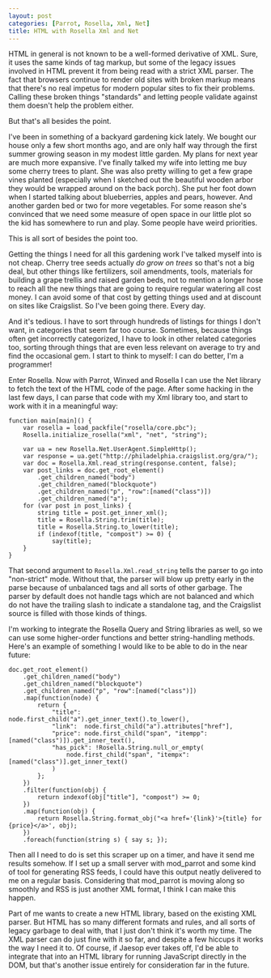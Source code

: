 ```yaml
---
layout: post
categories: [Parrot, Rosella, Xml, Net]
title: HTML with Rosella Xml and Net
---
```


HTML in general is not known to be a well-formed derivative of XML. Sure, it
uses the same kinds of tag markup, but some of the legacy issues involved in
HTML prevent it from being read with a strict XML parser. The fact that
browsers continue to render old sites with broken markup means that there's
no real impetus for modern popular sites to fix their problems. Calling these
broken things "standards" and letting people validate against them doesn't
help the problem either.

But that's all besides the point.

I've been in something of a backyard gardening kick lately. We bought our
house only a few short months ago, and are only half way through the first
summer growing season in my modest little garden. My plans for next year are
much more expansive. I've finally talked my wife into letting me buy some
cherry trees to plant. She was also pretty willing to get a few grape vines
planted (especially when I sketched out the beautiful wooden arbor they would
be wrapped around on the back porch). She put her foot down when I started
talking about blueberries, apples and pears, however. And another garden bed
or two for more vegetables. For some reason she's convinced that we need some
measure of open space in our little plot so the kid has somewhere to run and
play. Some people have weird priorities.

This is all sort of besides the point too.

Getting the things I need for all this gardening work I've talked myself into
is not cheap. Cherry tree seeds actually *do grow on trees* so that's not a
big deal, but other things like fertilizers, soil amendments, tools,
materials for building a grape trellis and raised garden beds, not to mention
a longer hose to reach all the new things that are going to require regular
watering all cost money. I can avoid some of that cost by getting things used
and at discount on sites like Craigslist. So I've been going there.
Every day.

And it's tedious. I have to sort through hundreds of listings for things I
don't want, in categories that seem far too course. Sometimes, because things
often get incorrectly categorized, I have to look in other related categories
too, sorting through things that are even less relevant on average to try and
find the occasional gem. I start to think to myself: I can do better, I'm a
programmer!

Enter Rosella. Now with Parrot, Winxed and Rosella I can use the Net library
to fetch the text of the HTML code of the page. After some hacking in the
last few days, I can parse that code with my Xml library too, and start to
work with it in a meaningful way:

    function main[main]() {
        var rosella = load_packfile("rosella/core.pbc");
        Rosella.initialize_rosella("xml", "net", "string");

        var ua = new Rosella.Net.UserAgent.SimpleHttp();
        var response = ua.get("http://philadelphia.craigslist.org/gra/");
        var doc = Rosella.Xml.read_string(response.content, false);
        var post_links = doc.get_root_element()
            .get_children_named("body")
            .get_children_named("blockquote")
            .get_children_named("p", "row":[named("class")])
            .get_children_named("a");
        for (var post in post_links) {
            string title = post.get_inner_xml();
            title = Rosella.String.trim(title);
            title = Rosella.String.to_lower(title);
            if (indexof(title, "compost") >= 0) {
                say(title);
        }
    }

That second argument to `Rosella.Xml.read_string` tells the parser to go into
"non-strict" mode. Without that, the parser will blow up pretty early in the
parse because of unbalanced tags and all sorts of other garbage. The parser by
default does not handle tags which are not balanced and which do not have the
trailing slash to indicate a standalone tag, and the Craigslist source is
filled with those kinds of things.

I'm working to integrate the Rosella Query and String libraries as well, so we
can use some higher-order functions and better string-handling methods. Here's
an example of something I would like to be able to do in the near future:

    doc.get_root_element()
        .get_children_named("body")
        .get_children_named("blockquote")
        .get_children_named("p", "row":[named("class")])
        .map(function(node) {
            return {
                "title": node.first_child("a").get_inner_text().to_lower(),
                "link":  node.first_child("a").attributes["href"],
                "price": node.first_child("span", "itempp":[named("class")]).get_inner_text(),
                "has_pick": !Rosella.String.null_or_empty(
                    node.first_child("span", "itempx":[named("class")].get_inner_text()
                )
            };
        })
        .filter(function(obj) {
            return indexof(obj["title"], "compost") >= 0;
        })
        .map(function(obj) {
            return Rosella.String.format_obj("<a href='{link}'>{title} for {price}</a>', obj);
        })
        .foreach(function(string s) { say s; });

Then all I need to do is set this scraper up on a timer, and have it send me
results somehow. If I set up a small server with mod_parrot and some kind of
tool for generating RSS feeds, I could have this output neatly delivered to
me on a regular basis. Considering that mod_parrot is moving along so smoothly
and RSS is just another XML format, I think I can make this happen.

Part of me wants to create a new HTML library, based on the existing XML
parser. But HTML has so many different formats and rules, and all sorts of
legacy garbage to deal with, that I just don't think it's worth my time. The
XML parser can do just fine with it so far, and despite a few hiccups it works
the way I need it to. Of course, if Jaesop ever takes off, I'd be able to
integrate that into an HTML library for running JavaScript directly in the
DOM, but that's another issue entirely for consideration far in the future.
